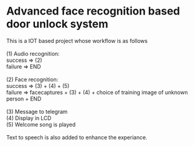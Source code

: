 # Advanced face recognition based door unlock system

This is a IOT based project whose workflow is as follows<br>
<br>
(1) Audio recognition: 
<br>
success => (2)
<br>
failure => END
<br><br>
(2) Face recognition:
<br>success => (3) + (4) + (5)
<br>failure => facecaptures + (3) + (4) + choice of training image of unknown person + END<br><br>
(3) Message to telegram  <br>
(4) Display in LCD<br>
(5) Welcome song is played<br>
<br>
Text to speech is also added to enhance the experiance. <br>

